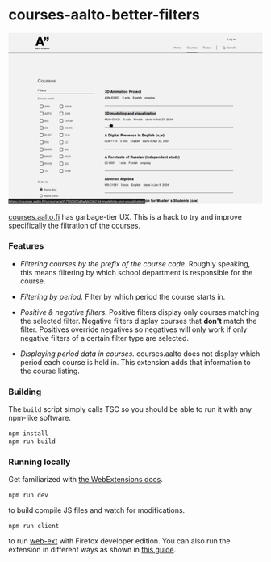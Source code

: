 # courses-aalto-better-filters

<img src="preview.gif" alt="Preview GIF displaying the extension in use" />

[courses.aalto.fi](https://courses.aalto.fi/s/course/hed__Course__c/Default?language=en_US)
has garbage-tier UX. This is a hack to try and improve specifically the
filtration of the courses.

### Features

- _Filtering courses by the prefix of the course code._ Roughly speaking, this
  means filtering by which school department is responsible for the course.

- _Filtering by period._ Filter by which period the course starts in.

- _Positive & negative filters._ Positive filters display only courses matching
  the selected filter. Negative filters display courses that **don't** match the
  filter. Positives override negatives so negatives will only work if only
  negative filters of a certain filter type are selected.

- _Displaying period data in courses._ courses.aalto does not display which
  period each course is held in. This extension adds that information to the
  course listing.

### Building

The `build` script simply calls TSC so you should be able to run it with any
npm-like software.

```
npm install
npm run build
```

### Running locally

Get familiarized with [the WebExtensions docs](https://developer.mozilla.org/en-US/docs/Mozilla/Add-ons/WebExtensions).

```
npm run dev
```

to build compile JS files and watch for modifications.

```
npm run client
```

to run [web-ext](https://extensionworkshop.com/documentation/develop/getting-started-with-web-ext/)
with Firefox developer edition. You can also run the extension in different ways as shown in [this
guide](https://developer.mozilla.org/en-US/docs/Mozilla/Add-ons/WebExtensions/Your_first_WebExtension).
